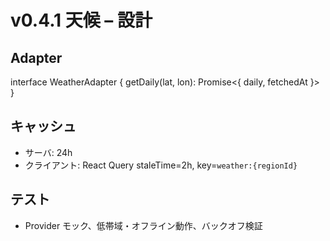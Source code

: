 # v0.4.1 天候 – 設計

## Adapter

interface WeatherAdapter { getDaily(lat, lon): Promise<{ daily, fetchedAt }> }

## キャッシュ

- サーバ: 24h
- クライアント: React Query staleTime=2h, key=`weather:{regionId}`

## テスト

- Provider モック、低帯域・オフライン動作、バックオフ検証
